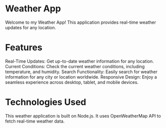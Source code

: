 # Weather App
Welcome to my Weather App! This application provides real-time weather updates for any location.

# Features
Real-Time Updates: Get up-to-date weather information for any location.
Current Conditions: Check the current weather conditions, including temperature, and humidity.
Search Functionality: Easily search for weather information for any city or location worldwide.
Responsive Design: Enjoy a seamless experience across desktop, tablet, and mobile devices.

# Technologies Used
This weather application is built on Node.js.
It uses OpenWeatherMap API to fetch real-time weather data.